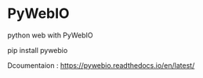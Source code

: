 # PyWebIO
python web with PyWebIO


pip install pywebio

Dcoumentaion : https://pywebio.readthedocs.io/en/latest/ 
